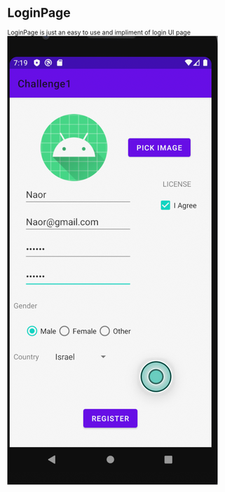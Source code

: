 # LoginPage
LoginPage is just an easy to use and impliment of login UI page
![alt text](https://raw.githubusercontent.com/naor2razon/LoginPage/master/loginPage.png)


